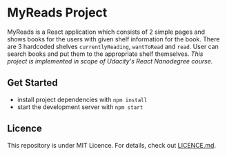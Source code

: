 # MyReads Project

MyReads is a React application which consists of 2 simple pages and shows books for the users with given shelf information for the book. There are 3 hardcoded shelves `currentlyReading`, `wantToRead` and `read`. User can search books and put them to the appropriate shelf themselves.
_This project is implemented in scope of Udacity's React Nanodegree course._

## Get Started

* install project dependencies with `npm install`
* start the development server with `npm start`

## Licence

This repository is under MIT Licence.
For details, check out [LICENCE.md](LICENCE.md).
